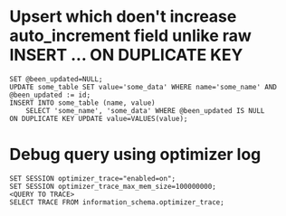 # Upsert which doen't increase auto_increment field unlike raw INSERT ... ON DUPLICATE KEY

    SET @been_updated=NULL;
    UPDATE some_table SET value='some_data' WHERE name='some_name' AND @been_updated := id;
    INSERT INTO some_table (name, value)
        SELECT 'some_name', 'some_data' WHERE @been_updated IS NULL
    ON DUPLICATE KEY UPDATE value=VALUES(value);

# Debug query using optimizer log

    SET SESSION optimizer_trace="enabled=on";
    SET SESSION optimizer_trace_max_mem_size=100000000;
    <QUERY TO TRACE>
    SELECT TRACE FROM information_schema.optimizer_trace;
